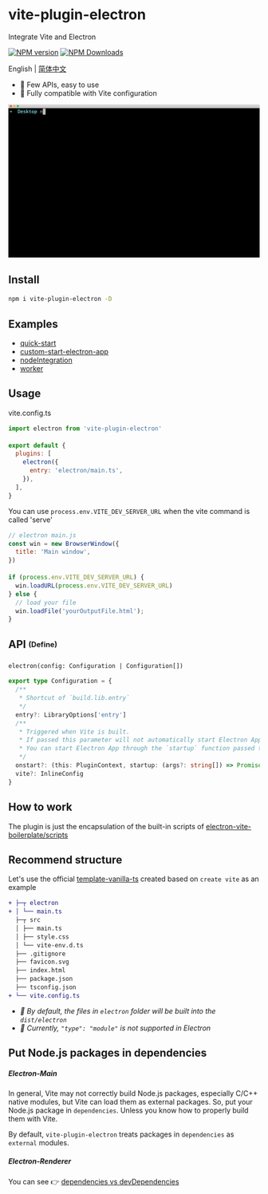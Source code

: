 # vite-plugin-electron

Integrate Vite and Electron

[![NPM version](https://img.shields.io/npm/v/vite-plugin-electron.svg)](https://npmjs.org/package/vite-plugin-electron)
[![NPM Downloads](https://img.shields.io/npm/dm/vite-plugin-electron.svg)](https://npmjs.org/package/vite-plugin-electron)

English | [简体中文](https://github.com/electron-vite/vite-plugin-electron/tree/main/packages/electron/README.zh-CN.md)

- 🐣 Few APIs, easy to use
- 🚀 Fully compatible with Vite configuration

![vite-plugin-electron.gif](https://github.com/caoxiemeihao/blog/blob/main/vite/vite-plugin-electron.gif?raw=true)

## Install

```sh
npm i vite-plugin-electron -D
```

## Examples

- [quick-start](https://github.com/caoxiemeihao/vite-plugin-electron/tree/main/examples/quick-start)
- [custom-start-electron-app](https://github.com/caoxiemeihao/vite-plugin-electron/tree/main/examples/custom-start-electron-app)
- [nodeIntegration](https://github.com/caoxiemeihao/vite-plugin-electron/tree/main/examples/nodeIntegration)
- [worker](https://github.com/caoxiemeihao/vite-plugin-electron/tree/main/examples/worker)

## Usage

vite.config.ts

```js
import electron from 'vite-plugin-electron'

export default {
  plugins: [
    electron({
      entry: 'electron/main.ts',
    }),
  ],
}
```

You can use `process.env.VITE_DEV_SERVER_URL` when the vite command is called 'serve'

```js
// electron main.js
const win = new BrowserWindow({
  title: 'Main window',
})

if (process.env.VITE_DEV_SERVER_URL) {
  win.loadURL(process.env.VITE_DEV_SERVER_URL)
} else {
  // load your file
  win.loadFile('yourOutputFile.html');
}
```

## API <sub><sup>(Define)</sup></sub>

`electron(config: Configuration | Configuration[])`

```ts
export type Configuration = {
  /**
   * Shortcut of `build.lib.entry`
   */
  entry?: LibraryOptions['entry']
  /**
   * Triggered when Vite is built.  
   * If passed this parameter will not automatically start Electron App.  
   * You can start Electron App through the `startup` function passed through the callback function.  
   */
  onstart?: (this: PluginContext, startup: (args?: string[]) => Promise<void>) => void
  vite?: InlineConfig
}
```

## How to work

The plugin is just the encapsulation of the built-in scripts of [electron-vite-boilerplate/scripts](https://github.com/electron-vite/electron-vite-boilerplate/tree/main/scripts)

## Recommend structure

Let's use the official [template-vanilla-ts](https://github.com/vitejs/vite/tree/main/packages/create-vite/template-vanilla-ts) created based on `create vite` as an example

```diff
+ ├─┬ electron
+ │ └── main.ts
  ├─┬ src
  │ ├── main.ts
  │ ├── style.css
  │ └── vite-env.d.ts
  ├── .gitignore
  ├── favicon.svg
  ├── index.html
  ├── package.json
  ├── tsconfig.json
+ └── vite.config.ts
```

- *🚨 By default, the files in `electron` folder will be built into the `dist/electron`*
- *🚨 Currently, `"type": "module"` is not supported in Electron*

## Put Node.js packages in dependencies

##### Electron-Main

In general, Vite may not correctly build Node.js packages, especially C/C++ native modules, but Vite can load them as external packages. So, put your Node.js package in `dependencies`. Unless you know how to properly build them with Vite.

By default, `vite-plugin-electron` treats packages in `dependencies` as `external` modules.

##### Electron-Renderer

You can see 👉 [dependencies vs devDependencies](https://github.com/electron-vite/vite-plugin-electron/tree/main/packages/electron-renderer#dependencies-vs-devdependencies)

